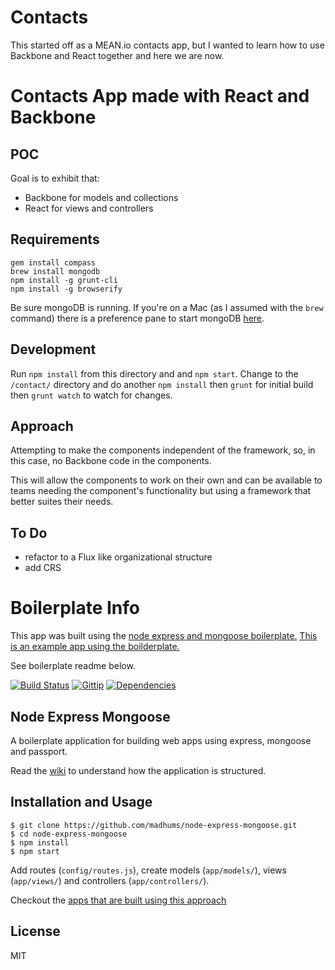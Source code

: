 # Contacts

This started off as a MEAN.io contacts app, but I wanted to learn how to use Backbone and React together and here we are now.

# Contacts App made with React and Backbone

## POC

Goal is to exhibit that:
- Backbone for models and collections
- React for views and controllers

## Requirements

```
gem install compass
brew install mongodb
npm install -g grunt-cli
npm install -g browserify
```

Be sure mongoDB is running. If you're on a Mac (as I assumed with the `brew` command) there is a preference pane to start mongoDB [here](http://blog.mongodb.org/post/28925264384/macosx-preferences-pane-for-mongodb).

## Development

Run `npm install` from this directory and and `npm start`. Change to the `/contact/` directory and do another `npm install` then `grunt` for initial build then `grunt watch` to watch for changes.

## Approach

Attempting to make the components independent of the framework, so, in this case, no Backbone code in the components.

This will allow the components to work on their own and can be available to teams needing the component's functionality but using a framework that better suites their needs.

## To Do
- refactor to a Flux like organizational structure
- add CRS

# Boilerplate Info

This app was built using the [node express and mongoose boilerplate.](https://github.com/madhums/node-express-mongoose) [This is an example app using the boilderplate.](https://github.com/madhums/node-express-mongoose-demo)

See boilerplate readme below.

[![Build Status](https://img.shields.io/travis/madhums/node-express-mongoose.svg?style=flat)](https://travis-ci.org/madhums/node-express-mongoose)
[![Gittip](https://img.shields.io/gratipay/madhums.svg?style=flat)](https://www.gratipay.com/madhums/)
[![Dependencies](https://img.shields.io/david/madhums/node-express-mongoose.svg?style=flat)](https://david-dm.org/madhums/node-express-mongoose)


## Node Express Mongoose

A boilerplate application for building web apps using express, mongoose and passport.

Read the [wiki](https://github.com/madhums/node-express-mongoose/wiki) to understand how the application is structured.

## Installation and Usage
    
    $ git clone https://github.com/madhums/node-express-mongoose.git
    $ cd node-express-mongoose
    $ npm install
    $ npm start

Add routes (`config/routes.js`), create models (`app/models/`), views (`app/views/`) and controllers (`app/controllers/`).

Checkout the [apps that are built using this approach](https://github.com/madhums/node-express-mongoose/wiki/Apps-built-using-this-approach)

## License

MIT
